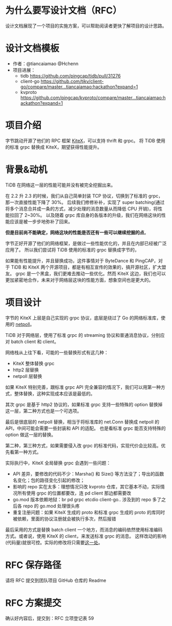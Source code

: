 # 为什么要写设计文档（RFC）

设计文档展现了一个项目的实施方案，可以帮助阅读者更快了解项目的设计思路。

# 设计文档模板

- 作者：@tiancaiamao @Hchenn
- 项目进展：
    - tidb https://github.com/pingcap/tidb/pull/31276
	- client-go https://github.com/tikv/client-go/compare/master...tiancaiamao:hackathon?expand=1
	- kvproto https://github.com/pingcap/kvproto/compare/master...tiancaiamao:hackathon?expand=1

# 项目介绍

字节跳动开源了他们的 RPC 框架 [KiteX](https://github.com/cloudwego/kitex)，可以支持 thrift 和 grpc。
将 TiDB 使用的标准 grpc 替换成 KiteX，期望获得性能提升。

# 背景&动机

TiDB 在网络这一层的性能可能并没有被完全挖掘出来。

在 2.2 升 2.3 的时候，我们从自己简单封装 TCP 协议，切换到了标准的 grpc，那一次直接性能下降了 30%。
后续我们修修补补，实现了 super batching(通过将多个消息合并成一条的方式，减少处理的消息数量从而降低 CPU 开销)，将性能拉回了 2~30%。
以及随着 grpc 库自身的各版本的升级，我们在网络这块的性能应该是被一步步地弥补了回来。

**但是目前尚不能确定，网络这块的性能是否还有一些可以继续挖掘的点**。

字节正好开源了他们的网络框架，是做过一些性能优化的，并且在内部已经被广泛应用了。
所以我们尝试将 TiDB 使用的标准的 grpc 替换成字节的，

如果能有性能提升，并且替换成功，这件事情对于 ByteDance 和 PingCAP，对于 TiDB 和 KiteX 两个开源项目，都是有相互宣传的效果的，搞开源社区，扩大盟友。
grpc 是一个黑盒，我们更难去推动一些优化。然而 KiteX 这边，我们也可以更加紧密地合作，未来对于网络层这块的性能方面，想象空间也是更大的。

# 项目设计

字节的 KiteX 上层是自己实现的 grpc 协议，底层是绕过了 Go 的网络标准库，使用的 [netpoll](https://github.com/cloudwego/netpoll/)。

TiDB 对于网络层，使用了标准 grpc 的 streaming 协议和普通消息协议，分别应对 batch client 和 client。

网络栈从上往下看，可能的一些替换形式有这几种：

* KiteX 整体替换 grpc
* http2 层替换
* netpoll 层替换

如果 KiteX 特别完善，跟标准 grpc API 完全兼容的情况下，我们可以用第一种方式，整体替换，这种实现成本应该是最低的。

其次 grpc 是基于 http2 协议的，如果标准 grpc 支持一些特殊的 option 替换掉这一层，第二种方式也是一个可选项。

最后是很底层的 netpoll 替换，相当于将标准库的 net.Conn 替换成 netpoll 的 API，中间可能会需要一些封装和 API 的适配。
也是看标准 grpc 能否支持特殊的 option 做这一层的替换。

第二种，第三种方式，如果需要侵入改 grpc 的标准代码，实现代价会比较高。优先看第一种方式。

实际执行中，KiteX 全局替换 grpc 会遇到一些问题：

* API 差异，要修改的代码不少：Marsha() 和 Size() 等方法没了；导出的函数名变化；包的路径变化引起的修改；
* 影响的 repo 实在太多：理想情况只改 kvproto 仓库，其它基本不动，实际情况所有使用 grpc 的位置都要改，连 pd client 那边都需要改
* go.mod 版本依赖地狱：br pd grpc etcdio client-go.. 涉及到的 repo 多了之后各 repo 的 go.mod 处理很头疼
* 重复注册问题：如果 KiteX 生成的 proto 和标准 grpc 生成的 proto 的库同时被依赖，里面的协议注册就会被执行多次，然后报错

最后采用的方式是替换 batch client 一个地方，而消息的编码依然使用标准编码方式。或者说，使用 KiteX 的 client，来发送标准 grpc 的消息。
这样改动的影响(代码量)就很可控。实际的修改将只需要[这一处](https://github.com/tikv/client-go/compare/master...tiancaiamao:hackathon?expand=1#diff-289d0ab3e9da9a88db8dcf8ed7095af6756da3ea8da38212b352742a83d93ba2R457-R474)。

# RFC 保存路径

请将 RFC 提交到团队项目 GitHub 仓库的 Readme

# RFC 方案提交

确认好内容后，提交到：RFC 立项登记表 59

